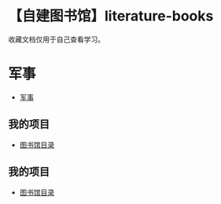 # 【自建图书馆】literature-books
收藏文档仅用于自己查看学习。

# 军事
  - [军事](https://github.com/LuckyQY/self.library/tree/e67b49eed597436a8733f9e7fd1f6d7efd3b3765/%E5%86%9B%E4%BA%8B)
 
## 我的项目
  - [图书馆目录](https://github.com/LuckyQY/self.library/tree/*)

## 我的项目
  - [图书馆目录](https://github.com/LuckyQY/self.library/*)
